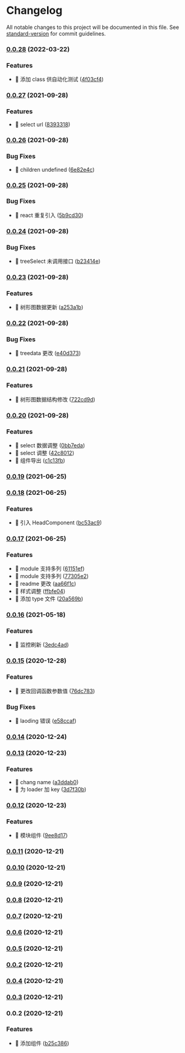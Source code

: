 # Changelog

All notable changes to this project will be documented in this file. See [standard-version](https://github.com/conventional-changelog/standard-version) for commit guidelines.

### [0.0.28](https://github.com/li-qiuli/epub-list/compare/v0.0.27...v0.0.28) (2022-03-22)

### Features

- 🎸 添加 class 供自动化测试 ([4f03cf4](https://github.com/li-qiuli/epub-list/commit/4f03cf48c569f7490d3af3d5be8e62f82bdc1f53))

### [0.0.27](https://github.com/li-qiuli/epub-list/compare/v0.0.26...v0.0.27) (2021-09-28)

### Features

- 🎸 select url ([8393318](https://github.com/li-qiuli/epub-list/commit/8393318b25bf3e073a4891e44a72685ce54eb27f))

### [0.0.26](https://github.com/li-qiuli/epub-list/compare/v0.0.25...v0.0.26) (2021-09-28)

### Bug Fixes

- 🐛 children undefined ([6e82e4c](https://github.com/li-qiuli/epub-list/commit/6e82e4c4f703f73e5c20b7f059b8ea2ad1e46f42))

### [0.0.25](https://github.com/li-qiuli/epub-list/compare/v0.0.24...v0.0.25) (2021-09-28)

### Bug Fixes

- 🐛 react 重复引入 ([5b9cd30](https://github.com/li-qiuli/epub-list/commit/5b9cd30c59560cab76030fc709c1060fe5b9ad1f))

### [0.0.24](https://github.com/li-qiuli/epub-list/compare/v0.0.23...v0.0.24) (2021-09-28)

### Bug Fixes

- 🐛 treeSelect 未调用接口 ([b23414e](https://github.com/li-qiuli/epub-list/commit/b23414e2222a41a34ff0bf03e8aeb3f857074d2a))

### [0.0.23](https://github.com/li-qiuli/epub-list/compare/v0.0.22...v0.0.23) (2021-09-28)

### Features

- 🎸 树形图数据更新 ([a253a1b](https://github.com/li-qiuli/epub-list/commit/a253a1baf1d7be0dcc16160c12d2eda85216aed2))

### [0.0.22](https://github.com/li-qiuli/epub-list/compare/v0.0.21...v0.0.22) (2021-09-28)

### Bug Fixes

- 🐛 treedata 更改 ([e40d373](https://github.com/li-qiuli/epub-list/commit/e40d373ad77d2359e98d263b88baacc866308325))

### [0.0.21](https://github.com/li-qiuli/epub-list/compare/v0.0.20...v0.0.21) (2021-09-28)

### Features

- 🎸 树形图数据结构修改 ([722cd9d](https://github.com/li-qiuli/epub-list/commit/722cd9d7f3c9d83962ef33bc292ae544fb7f545d))

### [0.0.20](https://github.com/li-qiuli/epub-list/compare/v0.0.19...v0.0.20) (2021-09-28)

### Features

- 🎸 select 数据调整 ([0bb7eda](https://github.com/li-qiuli/epub-list/commit/0bb7edac8382c029610f2b219d1dba0bd7217107))
- 🎸 select 调整 ([42c8012](https://github.com/li-qiuli/epub-list/commit/42c8012b13dc4642161c6af997a16be31668e868))
- 🎸 组件导出 ([c1c13fb](https://github.com/li-qiuli/epub-list/commit/c1c13fbac265c7c1fe4455cecc437fbbcbaa766e))

### [0.0.19](https://github.com/li-qiuli/epub-list/compare/v0.0.18...v0.0.19) (2021-06-25)

### [0.0.18](https://github.com/li-qiuli/epub-list/compare/v0.0.17...v0.0.18) (2021-06-25)

### Features

- 🎸 引入 HeadComponent ([bc53ac9](https://github.com/li-qiuli/epub-list/commit/bc53ac916b5db78d080615e930b4e604fe593074))

### [0.0.17](https://github.com/li-qiuli/epub-list/compare/v0.0.16...v0.0.17) (2021-06-25)

### Features

- 🎸 module 支持多列 ([61151ef](https://github.com/li-qiuli/epub-list/commit/61151ef6d97d8a4fd85df02166fd54d9e0788a7e))
- 🎸 module 支持多列 ([77305e2](https://github.com/li-qiuli/epub-list/commit/77305e27bcd4582762d856439982d0eed6e4f78f))
- 🎸 readme 更改 ([aa66f1c](https://github.com/li-qiuli/epub-list/commit/aa66f1c701e5dd7c1b3ad8efd3a9048936028207))
- 🎸 样式调整 ([ffbfe04](https://github.com/li-qiuli/epub-list/commit/ffbfe046c027e090147efb622fee0fa7cf76a586))
- 🎸 添加 type 文件 ([20a569b](https://github.com/li-qiuli/epub-list/commit/20a569b8f5eb9c2197e5cf88b1840ad87c37bd5f))

### [0.0.16](https://github.com/li-qiuli/epub-list/compare/v0.0.15...v0.0.16) (2021-05-18)

### Features

- 🎸 监控刷新 ([3edc4ad](https://github.com/li-qiuli/epub-list/commit/3edc4ad54a3616cebb5843254f0925f633f44f5f))

### [0.0.15](https://github.com/li-qiuli/epub-list/compare/v0.0.14...v0.0.15) (2020-12-28)

### Features

- 🎸 更改回调函数参数值 ([76dc783](https://github.com/li-qiuli/epub-list/commit/76dc783f6259b32aefd906920a3222e996b0c905))

### Bug Fixes

- 🐛 laoding 错误 ([e58ccaf](https://github.com/li-qiuli/epub-list/commit/e58ccaf1a92c54aed9f97b0e14de5fcca40d243c))

### [0.0.14](https://github.com/li-qiuli/epub-list/compare/v0.0.13...v0.0.14) (2020-12-24)

### [0.0.13](https://github.com/li-qiuli/epub-list/compare/v0.0.12...v0.0.13) (2020-12-23)

### Features

- 🎸 chang name ([a3ddab0](https://github.com/li-qiuli/epub-list/commit/a3ddab08765b4a6b1ca6a06c0c8573cf8b010872))
- 🎸 为 loader 加 key ([3d7f30b](https://github.com/li-qiuli/epub-list/commit/3d7f30bb5f7ddc2a1d6d9725548eef4003c59bf9))

### [0.0.12](https://github.com/li-qiuli/epub-list/compare/v0.0.11...v0.0.12) (2020-12-23)

### Features

- 🎸 模块组件 ([9ee8d17](https://github.com/li-qiuli/epub-list/commit/9ee8d1719d84f776fc97782612e6e49efba8a34d))

### [0.0.11](https://github.com/li-qiuli/epub-list/compare/v0.0.10...v0.0.11) (2020-12-21)

### [0.0.10](https://github.com/li-qiuli/epub-list/compare/v0.0.9...v0.0.10) (2020-12-21)

### [0.0.9](https://github.com/li-qiuli/epub-list/compare/v0.0.8...v0.0.9) (2020-12-21)

### [0.0.8](https://github.com/li-qiuli/epub-list/compare/v0.0.7...v0.0.8) (2020-12-21)

### [0.0.7](https://github.com/li-qiuli/epub-list/compare/v0.0.6...v0.0.7) (2020-12-21)

### [0.0.6](https://github.com/li-qiuli/epub-list/compare/v0.0.5...v0.0.6) (2020-12-21)

### [0.0.5](https://github.com/li-qiuli/epub-list/compare/v0.0.4...v0.0.5) (2020-12-21)

### [0.0.2](https://github.com/li-qiuli/epub-list/compare/v0.0.4...v0.0.2) (2020-12-21)

### [0.0.4](https://github.com/li-qiuli/epub-list/compare/v0.0.3...v0.0.4) (2020-12-21)

### [0.0.3](https://github.com/li-qiuli/epub-list/compare/v0.0.2...v0.0.3) (2020-12-21)

### 0.0.2 (2020-12-21)

### Features

- 🎸 添加组件 ([b25c386](https://github.com/li-qiuli/epub-list/commit/b25c386523bc46ce773f3ac32f73c242aeb990fa))
